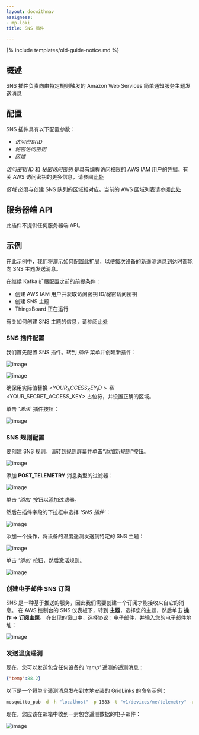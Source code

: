 ```yaml
---
layout: docwithnav
assignees:
- mp-loki
title: SNS 插件

---
```


{% include templates/old-guide-notice.md %}

## 概述

SNS 插件负责向由特定规则触发的 Amazon Web Services 简单通知服务主题发送消息

## 配置

SNS 插件具有以下配置参数：

- *访问密钥 ID*
- *秘密访问密钥*
- *区域*

*访问密钥 ID* 和 *秘密访问密钥* 是具有编程访问权限的 AWS IAM 用户的凭据。有关 AWS 访问密钥的更多信息，请参阅[此处](http://docs.aws.amazon.com/IAM/latest/UserGuide/id_credentials_access-keys.html)

*区域* 必须与创建 SNS 队列的区域相对应。当前的 AWS 区域列表请参阅[此处](http://docs.aws.amazon.com/general/latest/gr/rande.html)

## 服务器端 API

此插件不提供任何服务器端 API。

## 示例

在此示例中，我们将演示如何配置此扩展，以便每次设备的新遥测消息到达时都能向 SNS 主题发送消息。

在继续 Kafka 扩展配置之前的前提条件：

- 创建 AWS IAM 用户并获取访问密钥 ID/秘密访问密钥
- 创建 SNS 主题
- ThingsBoard 正在运行

有关如何创建 SNS 主题的信息，请参阅[此处](http://docs.aws.amazon.com/sns/latest/dg/CreateTopic.html)

### SNS 插件配置

我们首先配置 SNS 插件。转到 *插件* 菜单并创建新插件：

![image](/images/reference/plugins/sns/sns-plugin-config-1.png)

![image](/images/reference/plugins/sns/sns-plugin-config-2.png)

确保用实际值替换 <$YOUR_ACCESS_KEY_ID> 和 <$YOUR_SECRET_ACCESS_KEY> 占位符，并设置正确的区域。

单击 *'激活'* 插件按钮：

![image](/images/reference/plugins/sns/sns-activate-plugin.png)

### SNS 规则配置

要创建 SNS 规则，请转到规则屏幕并单击“添加新规则”按钮。

![image](/images/reference/plugins/sns/sns-rule.png)

添加 **POST_TELEMETRY** 消息类型的过滤器：

![image](/images/reference/plugins/post-telemetry-filter.png)

单击 *'添加'* 按钮以添加过滤器。

然后在插件字段的下拉框中选择 *'SNS 插件'*：

![image](/images/reference/plugins/sns/sns-plugin-selection.png)

添加一个操作，将设备的温度遥测发送到特定的 SNS 主题：

![image](/images/reference/plugins/sns/sns-topic-action.png)

单击 *'添加'* 按钮，然后激活规则。

![image](/images/reference/plugins/sns/sns-activate-rule.png)

### 创建电子邮件 SNS 订阅

SNS 是一种基于推送的服务，因此我们需要创建一个订阅才能接收来自它的消息。
在 AWS 控制台的 SNS 仪表板下，转到 **主题**，选择您的主题，然后单击 **操作 -> 订阅主题**。
在出现的窗口中，选择协议：电子邮件，并输入您的电子邮件地址：

![image](/images/reference/plugins/sns/sns-create-subscription.png)

### 发送温度遥测

现在，您可以发送包含任何设备的 *'temp'* 遥测的遥测消息：

```json
{"temp":88.2}
```

以下是一个将单个遥测消息发布到本地安装的 GridLinks 的命令示例：

```bash
mosquitto_pub -d -h "localhost" -p 1883 -t "v1/devices/me/telemetry" -u "$ACCESS_TOKEN" -m "{'temp':88.2}"
```

现在，您应该在邮箱中收到一封包含遥测数据的电子邮件：

![image](/images/reference/plugins/sns/sns-email-delivery.png)
